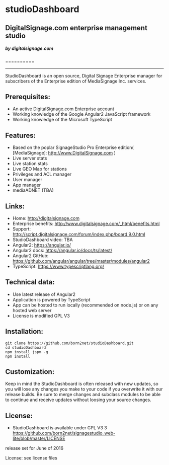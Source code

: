 studioDashboard
=====================

DigitalSignage.com enterprise management studio   
----------------

<h5>by digitalsignage.com</h5> 
==========

------------------------------------------------------------------------

StudioDashboard is an open source, Digital Signage Enterprise manager for subscribers of the Enterprise 
edition of MediaSignage Inc. services.

Prerequisites:
-----------------
- An active DigitalSignage.com Enterprise account
- Working knowledge of the Google Angular2 JavaScript framework
- Working knowledge of the Microsoft TypeScript 
 
Features:
----------

 - Based on the poplar SignageStudio Pro Enterprise edition( [MediaSignage]: http://www.DigitalSignage.com )
 - Live server stats
 - Live station stats 
 - Live GEO Map for stations
 - Privileges and ACL manager
 - User manager
 - App manager
 - mediaADNET (TBA)

Links:
------------------------------------------------------------------------
- Home: http://digitalsignage.com
- Enterprise benefits: http://www.digitalsignage.com/_html/benefits.html
- Support: http://script.digitalsignage.com/forum/index.php/board,9.0.html
- StudioDashboard video: TBA
- Angular2: https://angular.io/
- Angular2 docs: https://angular.io/docs/ts/latest/
- Angular2 GitHub: https://github.com/angular/angular/tree/master/modules/angular2
- TypeScript: https://www.typescriptlang.org/


Technical data:
------------------------------------------------------------------------
- Use latest release of Angular2
- Application is powered by TypeScript
- App can be hosted to run locally (recommended on node.js) or on any hosted web server
- License is modified GPL V3

Installation:
------------------------------------------------------------------------
 
```
git clone https://github.com/born2net/studioDashboard.git
cd studioDashboard
npm install jspm -g
npm install
```


Customization:
------------------------------------------------------------------------
Keep in mind the StudioDashboard is often released with new updates, so you will lose any changes you make to your code if you overwrite it with our release builds.
Be sure to merge changes and subclass modules to be able to continue and receive updates without loosing your source changes.


License:
------------------------------------------------------------------------
- StudioDashboard is available under GPL V3 3 https://github.com/born2net/signagestudio_web-lite/blob/master/LICENSE









release set for June of 2016

License: see license files

